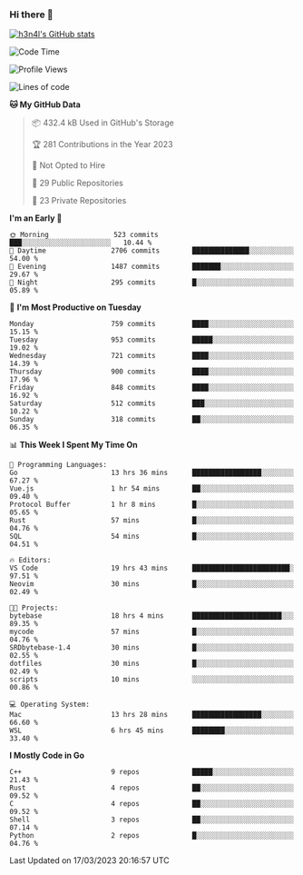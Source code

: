 ### Hi there 👋

[![h3n4l's GitHub stats](https://github-readme-stats.vercel.app/api?username=h3n4l&count_private=true&show_icons=true&theme=radical)](https://github.com/h3n4l/github-readme-stats)

<!--START_SECTION:waka-->
![Code Time](http://img.shields.io/badge/Code%20Time-1%2C049%20hrs%2011%20mins-blue)

![Profile Views](http://img.shields.io/badge/Profile%20Views-1-blue)

![Lines of code](https://img.shields.io/badge/From%20Hello%20World%20I%27ve%20Written-2.8%20million%20lines%20of%20code-blue)

**🐱 My GitHub Data** 

> 📦 432.4 kB Used in GitHub's Storage 
 > 
> 🏆 281 Contributions in the Year 2023
 > 
> 🚫 Not Opted to Hire
 > 
> 📜 29 Public Repositories 
 > 
> 🔑 23 Private Repositories 
 > 
**I'm an Early 🐤** 

```text
🌞 Morning                523 commits         ███░░░░░░░░░░░░░░░░░░░░░░   10.44 % 
🌆 Daytime                2706 commits        ██████████████░░░░░░░░░░░   54.00 % 
🌃 Evening                1487 commits        ███████░░░░░░░░░░░░░░░░░░   29.67 % 
🌙 Night                  295 commits         █░░░░░░░░░░░░░░░░░░░░░░░░   05.89 % 
```
📅 **I'm Most Productive on Tuesday** 

```text
Monday                   759 commits         ████░░░░░░░░░░░░░░░░░░░░░   15.15 % 
Tuesday                  953 commits         █████░░░░░░░░░░░░░░░░░░░░   19.02 % 
Wednesday                721 commits         ████░░░░░░░░░░░░░░░░░░░░░   14.39 % 
Thursday                 900 commits         ████░░░░░░░░░░░░░░░░░░░░░   17.96 % 
Friday                   848 commits         ████░░░░░░░░░░░░░░░░░░░░░   16.92 % 
Saturday                 512 commits         ███░░░░░░░░░░░░░░░░░░░░░░   10.22 % 
Sunday                   318 commits         ██░░░░░░░░░░░░░░░░░░░░░░░   06.35 % 
```


📊 **This Week I Spent My Time On** 

```text
💬 Programming Languages: 
Go                       13 hrs 36 mins      █████████████████░░░░░░░░   67.27 % 
Vue.js                   1 hr 54 mins        ██░░░░░░░░░░░░░░░░░░░░░░░   09.40 % 
Protocol Buffer          1 hr 8 mins         █░░░░░░░░░░░░░░░░░░░░░░░░   05.65 % 
Rust                     57 mins             █░░░░░░░░░░░░░░░░░░░░░░░░   04.76 % 
SQL                      54 mins             █░░░░░░░░░░░░░░░░░░░░░░░░   04.51 % 

🔥 Editors: 
VS Code                  19 hrs 43 mins      ████████████████████████░   97.51 % 
Neovim                   30 mins             █░░░░░░░░░░░░░░░░░░░░░░░░   02.49 % 

🐱‍💻 Projects: 
bytebase                 18 hrs 4 mins       ██████████████████████░░░   89.35 % 
mycode                   57 mins             █░░░░░░░░░░░░░░░░░░░░░░░░   04.76 % 
SRDbytebase-1.4          30 mins             █░░░░░░░░░░░░░░░░░░░░░░░░   02.55 % 
dotfiles                 30 mins             █░░░░░░░░░░░░░░░░░░░░░░░░   02.49 % 
scripts                  10 mins             ░░░░░░░░░░░░░░░░░░░░░░░░░   00.86 % 

💻 Operating System: 
Mac                      13 hrs 28 mins      █████████████████░░░░░░░░   66.60 % 
WSL                      6 hrs 45 mins       ████████░░░░░░░░░░░░░░░░░   33.40 % 
```

**I Mostly Code in Go** 

```text
C++                      9 repos             █████░░░░░░░░░░░░░░░░░░░░   21.43 % 
Rust                     4 repos             ██░░░░░░░░░░░░░░░░░░░░░░░   09.52 % 
C                        4 repos             ██░░░░░░░░░░░░░░░░░░░░░░░   09.52 % 
Shell                    3 repos             ██░░░░░░░░░░░░░░░░░░░░░░░   07.14 % 
Python                   2 repos             █░░░░░░░░░░░░░░░░░░░░░░░░   04.76 % 
```




 Last Updated on 17/03/2023 20:16:57 UTC
<!--END_SECTION:waka-->

